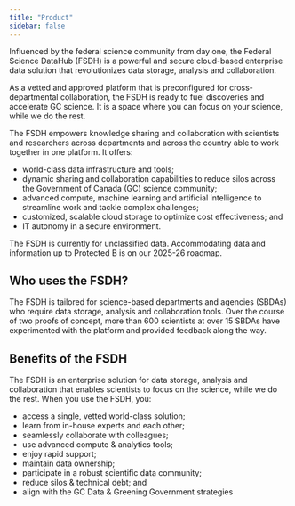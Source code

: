 ```yaml
---
title: "Product"
sidebar: false
---
```


Influenced by the federal science community from ​day one, the Federal Science DataHub (FSDH) is a powerful and secure cloud-based enterprise data solution that revolutionizes data storage, analysis and collaboration.  

As a vetted and approved platform that is preconfigured for cross-departmental collaboration, the FSDH is ready to fuel discoveries and accelerate GC science. It is a space where you can focus on your science, while we do the rest.

The FSDH empowers knowledge sharing and collaboration with scientists and researchers across departments and across the country able to work together in one platform. It offers:

<ul class="list-disc mb-300">
    <li> world-class data infrastructure and tools; </li>
    <li> dynamic sharing and collaboration capabilities to reduce silos across the Government of Canada (GC) science community;   </li>
    <li> advanced compute, machine learning and artificial intelligence to streamline work and tackle complex challenges;  </li>
    <li> customized, scalable cloud storage to optimize cost effectiveness; and </li>
    <li> IT autonomy in a secure environment. </li>
</ul>

The FSDH is currently for unclassified data. Accommodating data and information up to Protected B is on our 2025-26 roadmap.

## Who uses the FSDH?

The FSDH is tailored for science-based departments and agencies (SBDAs) who require data storage, analysis and collaboration tools. Over the course of two proofs of concept, more than 600 scientists at over 15 SBDAs have experimented with the platform and provided feedback along the way.  

## Benefits of the FSDH

The FSDH is an enterprise solution for data storage, analysis and collaboration that enables scientists to focus on the science, while we do the rest. When you use the FSDH, you:

<ul class="list-disc mb-300">
    <li> access a single, vetted world-class solution; </li>
    <li> learn from in-house experts and each other; </li>
    <li> seamlessly collaborate with colleagues; </li>
    <li> use advanced compute & analytics tools; </li>
    <li> enjoy rapid support; </li>
    <li> maintain data ownership; </li>
    <li> participate in a robust scientific data community; </li>
    <li> reduce silos & technical debt; and </li>
    <li> align with the GC Data & Greening Government strategies</li>
</ul>